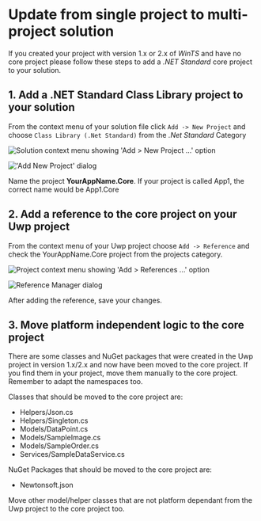 # Update from single project to multi-project solution

If you created your project with version 1.x or 2.x of *WinTS* and have no core project please follow these steps to add a *.NET Standard* core project to your solution.

## 1. Add a .NET Standard Class Library project to your solution

From the context menu of your solution file click `Add -> New Project` and choose `Class Library (.Net Standard)` from the *.Net Standard* Category

![Solution context menu showing 'Add > New Project ...' option](resources/multi-project/add-new-project-1.PNG)

!['Add New Project' dialog](resources/multi-project/add-new-project-2.PNG)

Name the project **YourAppName.Core**. If your project is called App1, the correct name would be App1.Core

## 2. Add a reference to the core project on your Uwp project

From the context menu of your Uwp project choose `Add -> Reference` and check the YourAppName.Core project from the projects category.

![Project context menu showing 'Add > References ...' option](resources/multi-project/add-reference-1.PNG)

![Reference Manager dialog](resources/multi-project/add-reference-2.PNG)

After adding the reference, save your changes.

## 3. Move platform independent logic to the core project

There are some classes and NuGet packages that were created in the Uwp project in version 1.x/2.x and now have been moved to the core project. If you find them in your project, move them manually to the core project. Remember to adapt the namespaces too.

Classes that should be moved to the core project are:

- Helpers/Json.cs
- Helpers/Singleton.cs
- Models/DataPoint.cs
- Models/SampleImage.cs
- Models/SampleOrder.cs
- Services/SampleDataService.cs

NuGet Packages that should be moved to the core project are:

- Newtonsoft.json

Move other model/helper classes that are not platform dependant from the Uwp project to the core project too.
